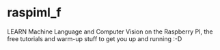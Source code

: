 # raspiml_f
LEARN Machine Language and Computer Vision on the Raspberry PI, the free tutorials and warm-up stuff to get you up and running :-D
